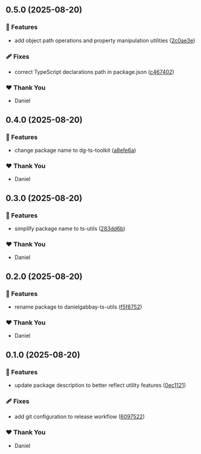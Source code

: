 ## 0.5.0 (2025-08-20)

### 🚀 Features

- add object path operations and property manipulation utilities ([2c0ae3e](https://github.com/DanielGabbay/ts-utils/commit/2c0ae3e))

### 🩹 Fixes

- correct TypeScript declarations path in package.json ([c467402](https://github.com/DanielGabbay/ts-utils/commit/c467402))

### ❤️ Thank You

- Daniel

## 0.4.0 (2025-08-20)

### 🚀 Features

- change package name to dg-ts-toolkit ([a8efe6a](https://github.com/DanielGabbay/ts-utils/commit/a8efe6a))

### ❤️ Thank You

- Daniel

## 0.3.0 (2025-08-20)

### 🚀 Features

- simplify package name to ts-utils ([283dd6b](https://github.com/DanielGabbay/ts-utils/commit/283dd6b))

### ❤️ Thank You

- Daniel

## 0.2.0 (2025-08-20)

### 🚀 Features

- rename package to danielgabbay-ts-utils ([f5f8752](https://github.com/DanielGabbay/ts-utils/commit/f5f8752))

### ❤️ Thank You

- Daniel

## 0.1.0 (2025-08-20)

### 🚀 Features

- update package description to better reflect utility features ([0ec1121](https://github.com/DanielGabbay/ts-utils/commit/0ec1121))

### 🩹 Fixes

- add git configuration to release workflow ([6097522](https://github.com/DanielGabbay/ts-utils/commit/6097522))

### ❤️ Thank You

- Daniel